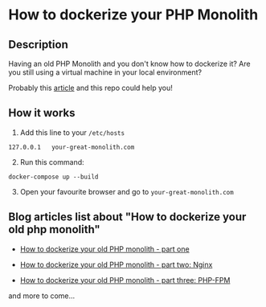 # How to dockerize your PHP Monolith

## Description
Having an old PHP Monolith and you don't know how to dockerize it?
Are you still using a virtual machine in your local environment?

Probably this [article](https://www.fabridinapoli.com/how-to-dockerize-your-php-monolith-part-one/) and this repo could help you!

## How it works

1. Add this line to your `/etc/hosts`
```
127.0.0.1   your-great-monolith.com
```

2. Run this command:
```
docker-compose up --build
```

3. Open your favourite browser and go to `your-great-monolith.com`


## Blog articles list about "How to dockerize your old php monolith"

* [How to dockerize your old PHP monolith - part one](https://www.fabridinapoli.com/how-to-dockerize-your-php-monolith-part-one/)

* [How to dockerize your old PHP monolith - part two: Nginx](https://www.fabridinapoli.com/how-to-dockerize-your-php-monolith-part-two-nginx/)

* [How to dockerize your old PHP monolith - part three: PHP-FPM](https://www.fabridinapoli.com/how-to-dockerize-your-php-monolith-part-three-php-fpm/)

and more to come...
